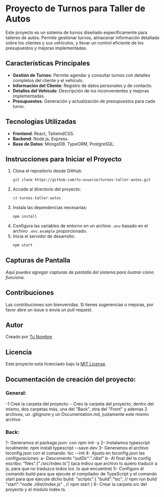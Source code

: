 # Proyecto de Turnos para Taller de Autos

Este proyecto es un sistema de turnos diseñado específicamente para talleres de autos. Permite gestionar turnos, almacenar información detallada sobre los clientes y sus vehículos, y llevar un control eficiente de los presupuestos y mejoras implementadas.

## Características Principales

- **Gestión de Turnos**: Permite agendar y consultar turnos con detalles completos del cliente y el vehículo.
- **Información del Cliente**: Registro de datos personales y de contacto.
- **Detalles del Vehículo**: Descripción de los inconvenientes y mejoras implementadas.
- **Presupuestos**: Generación y actualización de presupuestos para cada turno.

## Tecnologías Utilizadas

- **Frontend**: React, TailwindCSS.
- **Backend**: Node.js, Express.
- **Base de Datos**: MongoDB. TypeORM, PostgreSQL.

## Instrucciones para Iniciar el Proyecto

1. Clona el repositorio desde GitHub:
   ```bash
   git clone https://github.com/tu-usuario/turnos-taller-autos.git
   ```
2. Accede al directorio del proyecto:
   ```bash
   cd turnos-taller-autos
   ```
3. Instala las dependencias necesarias:
   ```bash
   npm install
   ```
4. Configura las variables de entorno en un archivo `.env` basado en el archivo `.env.example` proporcionado.
5. Inicia el servidor de desarrollo:
   ```bash
   npm start
   ```

## Capturas de Pantalla

_Aquí puedes agregar capturas de pantalla del sistema para ilustrar cómo funciona._

## Contribuciones

Las contribuciones son bienvenidas. Si tienes sugerencias o mejoras, por favor abre un issue o envía un pull request.

## Autor

Creado por [Tu Nombre](https://github.com/tu-usuario).

## Licencia

Este proyecto está licenciado bajo la [MIT License](LICENSE).

## Documentación de creación del proyecto:

### General:

-1 Creé la carpeta del proyecto: - Creo la carpeta del proyecto, dentro del mismo, dos carpetas más, una del "Back", otra del "Front" y ademas 2 archivos, un .gitignore y un Documentation.md, justamente este mismo archivo

### Back:

1- Generamos el package.json:
con npm init -y
2- Instalamos typescript localmente:
npm install typescript --save-dev
3- Generamos el archivo tsconfig.json con el comando:
tsc --init
4- Ajusto en tsconfig.json las configuraciones:
a- Descomento "outDir":"./dist"
b- Al final del ts config escribo:
"files":["./src/index.ts"] (aca indico que archivo ts quiero traducir a js, para que no traduzca todos los .ts que encuentre)
5- Configuro el comando build para que ejecute el compilador de TypeScript y el comando start para que ejecute dicho build:
"scripts":{
"build":"tsc", // npm run build
"start":"node ./dist/index.js" , // npm start
}
6- Crear la carpeta src del proyecto y el módulo index.ts.
